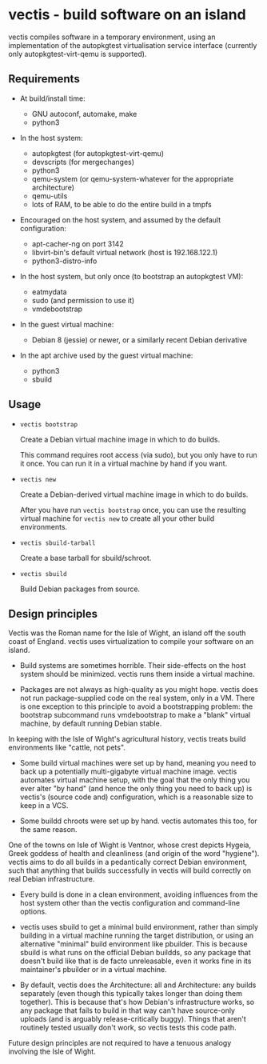 vectis - build software on an island
====================================

vectis compiles software in a temporary environment, using an
implementation of the autopkgtest virtualisation service interface
(currently only autopkgtest-virt-qemu is supported).

Requirements
------------

* At build/install time:
  - GNU autoconf, automake, make
  - python3

* In the host system:
  - autopkgtest (for autopkgtest-virt-qemu)
  - devscripts (for mergechanges)
  - python3
  - qemu-system (or qemu-system-whatever for the appropriate architecture)
  - qemu-utils
  - lots of RAM, to be able to do the entire build in a tmpfs

* Encouraged on the host system, and assumed by the default configuration:
  - apt-cacher-ng on port 3142
  - libvirt-bin's default virtual network (host is 192.168.122.1)
  - python3-distro-info

* In the host system, but only once (to bootstrap an autopkgtest VM):
  - eatmydata
  - sudo (and permission to use it)
  - vmdebootstrap

* In the guest virtual machine:
  - Debian 8 (jessie) or newer, or a similarly recent Debian derivative

* In the apt archive used by the guest virtual machine:
  - python3
  - sbuild

Usage
-----

- `vectis bootstrap`

    Create a Debian virtual machine image in which to do builds.

    This command requires root access (via sudo), but you only have to run
    it once. You can run it in a virtual machine by hand if you want.

- `vectis new`

    Create a Debian-derived virtual machine image in which to do builds.

    After you have run `vectis bootstrap` once, you can use the resulting
    virtual machine for `vectis new` to create all your other build
    environments.

- `vectis sbuild-tarball`

    Create a base tarball for sbuild/schroot.

- `vectis sbuild`

    Build Debian packages from source.

Design principles
-----------------

Vectis was the Roman name for the Isle of Wight, an island off the south
coast of England. vectis uses virtualization to compile your software
on an island.

* Build systems are sometimes horrible. Their side-effects on the host system
  should be minimized. vectis runs them inside a virtual machine.

* Packages are not always as high-quality as you might hope. vectis does
  not run package-supplied code on the real system, only in a VM. There
  is one exception to this principle to avoid a bootstrapping problem:
  the bootstrap subcommand runs vmdebootstrap to make a "blank" virtual
  machine, by default running Debian stable.

In keeping with the Isle of Wight's agricultural history, vectis
treats build environments like "cattle, not pets".

* Some build virtual machines were set up by hand, meaning you need to back
  up a potentially multi-gigabyte virtual machine image. vectis
  automates virtual machine setup, with the goal that the only thing you
  ever alter "by hand" (and hence the only thing you need to back up)
  is vectis's (source code and) configuration, which is a reasonable
  size to keep in a VCS.

* Some buildd chroots were set up by hand. vectis automates this too,
  for the same reason.

One of the towns on Isle of Wight is Ventnor, whose crest depicts Hygeia,
Greek goddess of health and cleanliness (and origin of the word "hygiene").
vectis aims to do all builds in a pedantically correct Debian environment,
such that anything that builds successfully in vectis will build correctly
on real Debian infrastructure.

* Every build is done in a clean environment, avoiding influences from
  the host system other than the vectis configuration and command-line
  options.

* vectis uses sbuild to get a minimal build environment, rather than
  simply building in a virtual machine running the target distribution,
  or using an alternative "minimal" build environment like pbuilder.
  This is because sbuild is what runs on the official Debian buildds,
  so any package that doesn't build like that is de facto unreleasable,
  even it works fine in its maintainer's pbuilder or in a virtual machine.

* By default, vectis does the Architecture: all and Architecture: any
  builds separately (even though this typically takes longer than doing
  them together). This is because that's how Debian's infrastructure
  works, so any package that fails to build in that way can't have
  source-only uploads (and is arguably release-critically buggy). Things
  that aren't routinely tested usually don't work, so vectis tests this
  code path.

Future design principles are not required to have a tenuous analogy
involving the Isle of Wight.

<!-- vim:set sw=4 sts=4 et: -->
